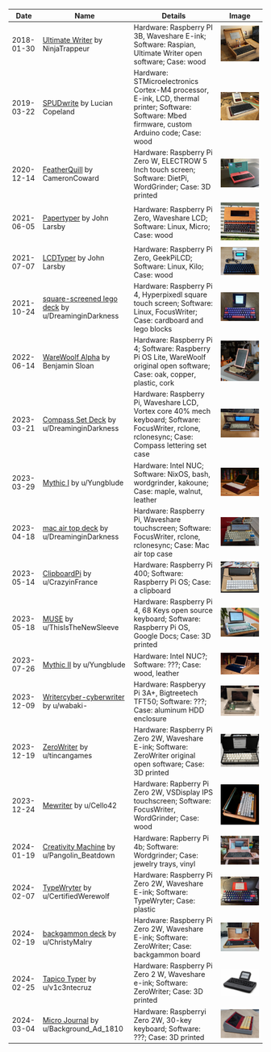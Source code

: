 | Date | Name | Details | Image |
| ---- | ---- | ---- | ---- |
| 2018-01-30 | [Ultimate Writer](https://github.com/picnoir/ultimate-writer) by NinjaTrappeur | Hardware: Raspberry PI 3B, Waveshare E-ink; Software: Raspian, Ultimate Writer open software; Case: wood | ![photo of a writing device](/images/diy/UltimateWriter.jpg) |
| 2019-03-22 | [SPUDwrite](https://spectrum.ieee.org/write-without-distraction-with-this-diy-eink-typewriter) by Lucian Copeland | Hardware: STMicroelectronics Cortex-M4 processor, E-ink, LCD, thermal printer; Software: Software: Mbed firmware, custom Arduino code; Case: wood | ![photo of a writing device](/images/diy/SPUDwrite.jpg) |
| 2020-12-14 | [FeatherQuill](https://www.instructables.com/FeatherQuill-34-Hours-of-Distraction-Free-Writing/) by CameronCoward | Hardware: Raspberry Pi Zero W, ELECTROW 5 Inch touch screen; Software: DietPi, WordGrinder; Case: 3D printed | ![photo of a writing device](/images/diy/FeatherQuill.jpg) |
| 2021-06-05 | [Papertyper](http://www.larsby.com/johan/2021/06/papertyper-digital-typewriter-4/) by John Larsby | Hardware: Raspberry Pi Zero, Waveshare LCD; Software: Linux, Micro; Case: wood | ![photo of a writing device](/images/diy/PaperTyper.jpg) |
| 2021-07-07 | [LCDTyper](http://www.larsby.com/johan/2021/07/lcdtyper/) by John Larsby | Hardware: Raspberry Pi Zero, GeekPiLCD; Software: Linux, Kilo; Case: wood | ![photo of a writing device](/images/diy/LCDTyper.jpg) |
| 2021-10-24 | [square-screened lego deck](https://www.reddit.com/r/cyberDeck/comments/qf7zrh/i_use_this_for_writing_and_everything_autosyncs/) by u/DreaminginDarkness | Hardware: Raspberry Pi 4, Hyperpixedl square touch screen; Software: Linux, FocusWriter; Case: cardboard and lego blocks | ![photo of a writing device](/images/diy/SquareScreenLegoDeck.jpg) |
| 2022-06-14 | [WareWoolf Alpha](https://benjaminsloan.com/2022/06/14/warewoolf-alpha-a-single-purpose-writing-device-i-built/) by Benjamin Sloan | Hardware: Raspberry Pi 4; Software: Raspberry Pi OS Lite, WareWoolf original open software; Case: oak, copper, plastic, cork | ![photo of a writing device](/images/diy/WareWoolfAlpha.jpg) |
| 2023-03-21 | [Compass Set Deck](https://www.reddit.com/r/writerDeck/comments/11y4wpx/update/) by u/DreaminginDarkness | Hardware: Raspberry Pi, Waveshare LCD, Vortex core 40% mech keyboard; Software: FocusWriter, rclone, rclonesync; Case: Compass lettering set case | ![photo of a writing device](/images/diy/CompassSetDeck.jpg) |
| 2023-03-29 | [Mythic I](https://www.reddit.com/r/writerDeck/comments/125wqf4/i_wanted_a_beautiful_computer_and_couldnt_find/) by u/Yungblude | Hardware: Intel NUC; Software: NixOS, bash, wordgrinder, kakoune; Case: maple, walnut, leather | ![photo of a writing device](/images/diy/MythicI.jpg) |
| 2023-04-18 | [mac air top deck](https://www.reddit.com/r/writerDeck/comments/12rf3i5/the_new_deck_made_with_a_mac_air_top_case_as_the/) by u/DreaminginDarkness | Hardware: Raspberry Pi, Waveshare touchscreen; Software: FocusWriter, rclone, rclonesync; Case: Mac air top case | ![photo of a writing device](/images/diy/MacAirTopDeck.jpg) |
| 2023-05-14 | [ClipboardPi](https://www.reddit.com/r/writerDeck/comments/13hw5vw/the_clipboardpi/) by u/CrazyinFrance | Hardware: Raspberry Pi 400; Software: Raspberry Pi OS; Case: a clipboard | ![photo of a writing device](/images/diy/ClipBoardDeck.jpg) |
| 2023-05-18 | [MUSE](https://www.reddit.com/r/writerDeck/comments/13l0zmx/finally_finished_my_writerdeck_i_call_it_the_muse/) by u/ThisIsTheNewSleeve | Hardware: Raspberry Pi 4, 68 Keys open source keyboard; Software: Raspberry Pi OS, Google Docs; Case: 3D printed | ![photo of a writing device](/images/diy/Muse.jpg) |
| 2023-07-26 | [Mythic II](https://www.reddit.com/r/writerDeck/comments/15akhwr/a_friend_wanted_a_beautiful_serene_computer_he/) by u/Yungblude | Hardware: Intel NUC?; Software: ???; Case: wood, leather | ![photo of a writing device](/images/diy/MythicII.jpg) |
| 2023-12-09 | [Writercyber-cyberwriter](https://www.reddit.com/r/writerDeck/comments/18e6wop/writercybercyberwriter/) by u/wabaki- | Hardware: Raspberyy Pi 3A+, Bigtreetech TFT50; Software: ???; Case: aluminum HDD enclosure | ![photo of a writing device](/images/diy/WritercyberCyberwriter.jpg) |
| 2023-12-19 | [ZeroWriter](https://www.reddit.com/r/writerDeck/comments/18m9ffi/my_eink_typewriter_build_guide/) by u/tincangames | Hardware: Raspberry Pi Zero 2W, Waveshare E-ink; Software: ZeroWriter original open software; Case: 3D printed | ![photo of a writing device](/images/diy/ZeroWriter.jpg) |
| 2023-12-24 | [Mewriter](https://www.reddit.com/r/writerDeck/comments/18pria7/the_mewriter/) by u/Cello42 | Hardware: Rapberry Pi Zero 2W, VSDisplay IPS touchscreen; Software: FocusWriter, WordGrinder; Case: wood | ![photo of a writing device](/images/diy/Mewriter.jpg) |
| 2024-01-19 | [Creativity Machine](https://www.reddit.com/r/writerDeck/comments/19am36v/my_diy_creativity_machine/) by u/Pangolin_Beatdown | Hardware: Rapberry Pi 4b; Software: Wordgrinder; Case: jewelry trays, vinyl | ![photo of a writing device](/images/diy/CreativityMachine.jpg) |
| 2024-02-07 | [TypeWryter](https://www.reddit.com/r/writerDeck/comments/1alauai/my_slate_writerdeck_i_call_it_my_typewryter/) by u/CertifiedWerewolf | Hardware: Raspberry Pi Zero 2W, Waveshare E-ink; Software: TypeWryter; Case: plastic | ![photo of a writing device](/images/diy/TypeWryter.jpg) |
| 2024-02-19 | [backgammon deck](https://www.reddit.com/r/writerDeck/comments/1aur99n/first_attempt_work_in_progress/) by u/ChristyMalry | Hardware: Raspberry Pi Zero 2W, Waveshare E-ink; Software: ZeroWriter; Case: backgammon board | ![photo of a writing device](/images/diy/Backgammon.jpg) |
| 2024-02-25 | [Tapico Typer](https://www.reddit.com/r/writerDeck/comments/1b03zy0/tapico_typer_a_calculator_but_for_words/) by u/v1c3ntecruz | Hardware: Raspberry Pi Zero 2 W, Waveshare e-ink; Software: ZeroWriter; Case: 3D printed | ![photo of a writing device](/images/diy/TapicoTyper.jpg) |
| 2024-03-04 | [Micro Journal](https://github.com/unkyulee/micro-journal) by u/Background_Ad_1810 | Hardware: Raspberryi Zero 2W, 30-key keyboard; Software: ???; Case: 3D printed | ![photo of a writing device](/images/diy/MicroJournal.jpg) |
